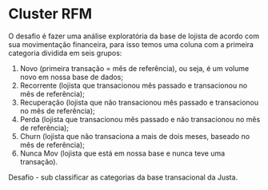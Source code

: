 # Cluster RFM

O desafio é fazer uma análise exploratória da base de lojista de acordo com sua
movimentação financeira, para isso temos uma coluna com a primeira categoria dividida em seis
grupos:
1. Novo (primeira transação = mês de referência), ou seja, é um volume novo em nossa base
de dados;
2. Recorrente (lojista que transacionou mês passado e transacionou no mês de referência);
3. Recuperação (lojista que não transacionou mês passado e transacionou no mês de
referência);
4. Perda (lojista que transacionou mês passado e não transacionou no mês de referência);
5. Churn (lojista que não transaciona a mais de dois meses, baseado no mês de referência);
6. Nunca Mov (lojista que está em nossa base e nunca teve uma transação).

Desafio - sub classificar as categorias da base transacional da Justa.
